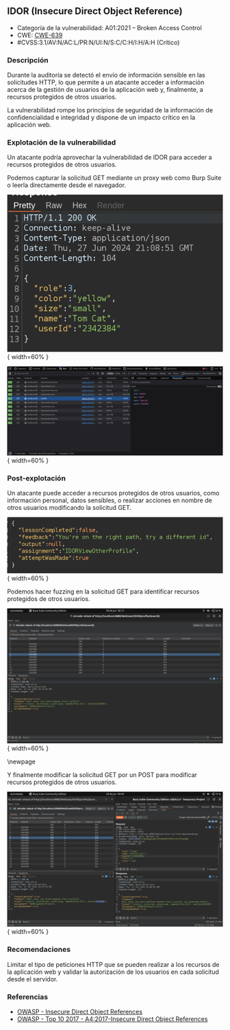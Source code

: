 ## IDOR (Insecure Direct Object Reference)

- Categoría de la vulnerabilidad: A01:2021 – Broken Access Control
- CWE: [CWE-639](https://cwe.mitre.org/data/definitions/639.html)
- #CVSS:3.1/AV:N/AC:L/PR:N/UI:N/S:C/C:H/I:H/A:H (Crítico)

### Descripción

Durante la auditoría se detectó el envío de información sensible en las solicitudes HTTP, lo que permite a un atacante acceder a información acerca de la gestión de usuarios de la aplicación web y, finalmente, a recursos protegidos de otros usuarios.

La vulnerabilidad rompe los principios de seguridad de la información de confidencialidad e integridad y dispone de un impacto crítico en la aplicación web.

### Explotación de la vulnerabilidad

Un atacante podría aprovechar la vulnerabilidad de IDOR para acceder a recursos protegidos de otros usuarios.

Podemos capturar la solicitud GET mediante un proxy web como Burp Suite o leerla directamente desde el navegador.

![Burp Suite](../imgs/idor0.png){ width=60% }

![Navegador](../imgs/idor2.png){ width=60% }

### Post-explotación

Un atacante puede acceder a recursos protegidos de otros usuarios, como información personal, datos sensibles, o realizar acciones en nombre de otros usuarios modificando la solicitud GET.

![Recursos protegidos](../imgs/idor1.png){ width=60% }

Podemos hacer fuzzing en la solicitud GET para identificar recursos protegidos de otros usuarios.

![Fuzzing](../imgs/idor3.png){ width=60% }

\newpage

Y finalmente modificar la solicitud GET por un POST para modificar recursos protegidos de otros usuarios.

![Fuzzing + Modificar recursos](../imgs/idor4.png){ width=60% }

### Recomendaciones

Limitar el tipo de peticiones HTTP que se pueden realizar a los recursos de la aplicación web y validar la autorización de los usuarios en cada solicitud desde el servidor.

### Referencias

- [OWASP - Insecure Direct Object References](https://owasp.org/www-community/attacks/Insecure_Direct_Object_References)
- [OWASP - Top 10 2017 - A4:2017-Insecure Direct Object References](https://owasp.org/www-project-top-ten/2017/A4_2017-Insecure_Direct_Object_References)
